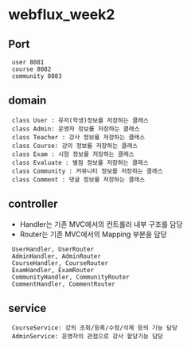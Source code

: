 # webflux_week2

## Port
~~~
 user 8081
 course 8082
 community 8083
~~~

## domain
~~~
 class User : 유저(학생)정보를 저장하는 클래스
 class Admin: 운영자 정보를 저장하는 클래스
 class Teacher : 강사 정보를 저장하는 클래스
 class Course: 강의 정보를 저장하는 클래스
 class Exam : 시험 정보를 저장하는 클래스
 class Evaluate : 별점 정보를 저장하는 클래스
 class Community : 커뮤니티 정보를 저장하는 클래스
 class Comment : 댓글 정보를 저장하는 클래스
~~~


## controller 
   - Handler는 기존 MVC에서의 컨트롤러 내부 구조를 담당
   - Router는 기존 MVC에서의 Mapping 부분을 담당
~~~
 UserHandler, UserRouter
 AdminHandler, AdminRouter
 CourseHandler, CourseRouter
 ExamHandler, ExamRouter
 CommunityHandler, CommunityRouter
 CommentHandler, CommentRouter
~~~



## service 
~~~
 CourseService: 강의 조회/등록/수정/삭제 등의 기능 담당
 AdminService: 운영자의 관점으로 강사 할당기능 담당
~~~